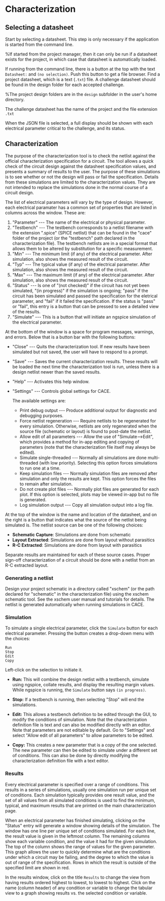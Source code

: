 # Characterization

## Selecting a datasheet

Start by selecting a datasheet. This step is only necessary if the application is started from the command line.

%If started from the project manager, then it can only be run if a datasheet exists for the project, in which case that datasheet is automatically loaded.

If running from the command line, there is a button at the top with the text `Datasheet:` and `(no selection)`. Push this button to get a file browser. Find a project datasheet, which is a text (`.txt`) file.  A challenge datasheet should be found in the design folder for each accepted challenge.

%The project design folders are in the `design` subfolder in the user's home directory.

The challenge datasheet has the name of the project and the file extension `.txt`

When the JSON file is selected, a full display should be shown with each electrical parameter critical to the challenge, and its status.

## Characterization

The purpose of the characterization tool is to check the netlist against the official characterization specification for a circuit. The tool allows a quick check of the circuit design against the datasheet specification values, and presents a summary of results to the user. The purpose of these simulations is to see whether or not the design will pass or fail the specification. Details from these simulations are limited to the characterization values. They are not intended to replace the simulations done in the normal course of a circuit design.

The list of electrical parameters will vary by the type of design. However, each electrical paramater has a common set of properties that are listed in columns across the window. These are:

1. "Parameter" --- The name of the electrical or physical parameter.
2. "Testbench" --- The testbench corresponds to a netlist filename with the extension ".spice" (SPICE netlist) that can be found in the "cace" folder of the project (or the "testbench" path declared in the characterization file).  The testbench netlists are in a special format that allows them to be altered by substitution for a specific measurement.
3. "Min" --- The minimum limit (if any) of the electrical parameter.  After simulation, also shows the measured result of the circuit.
4. "Typ" --- The typical value (if any) of the electrical parameter.  After simulation, also shows the measured result of the circuit.
5. "Max" --- The maximum limit (if any) of the electrical parameter.  After simulation, also shows the measured result of the circuit.
6. "Status" --- Is one of "(not checked)" if the circuit has not yet been simulated, "(in progress)" if the simulation is ongoing;  "pass" if the circuit has been simulated and passed the specification for the eletrical parameter, and "fail" if it failed the specification.   If the status is "pass" or "fail", this entry is a button that can be pressed to see a detailed view of the results.
7. "Simulate" --- This is a button that will initiate an ngspice simulation of the electrical parameter.

At the bottom of the window is a space for program messages, warnings, and errors.  Below that is a button bar with the following buttons:

- "Close" --- Quits the characterization tool.  If new results have been simulated but not saved, the user will have to respond to a prompt.
- "Save" --- Saves the current characterization results.  These results will be loaded the next time the characterization tool is run, unless there is a design netlist newer than the saved results.
- "Help" --- Activates this help window.
- "Settings" --- Controls global settings for CACE.

    The available settings are:

	- Print debug output ---
		    Produce additional output for diagnostic and debugging purposes.
	- Force netlist regeneration ---
		    Require netlists to be regenerated for every simulation.  Otherwise,
		    netlists are only regenerated when the source file (schematic or layout)
		    is found to post-date the netlist.
	- Allow edit of all parameters ---
		    Allow the use of "Simulate-->Edit", which provides a method for in-app
		    editing and copying of parameters (note that the characterization file
		    itself may always be edited).
	- Simulate single-threaded ---
		    Normally all simulations are done multi-threaded (with low priority).
		    Selecting this option forces simulations to run one at a time.
	- Keep simulation files ---
		    Normally simulation files are removed after simulation and only the
		    results are kept.  This option forces the files to remain after
		    simulation.
	- Do not create plot files ---
		    Normally plot files are generated for each plot.  If this option is
		    selected, plots may be viewed in-app but no file is generated.
	- Log simulation output ---
		    Copy all simulation output into a log file.
	

At the top of the window is the name and location of the datasheet, and on the right is a button that indicates what the source of the netlist being simulated is. The netlist source can be one of the following choices:

- **Schematic Capture**:  Simulations are done from schematic
- **Layout Extracted**:   Simulations are done from layout without parasitics
- **R-C Extracted**:      Simulations are done from layout with parasitics

Separate results are maintained for each of these source cases. Proper sign-off characterization of a circuit should be done with a netlist from an R-C extracted layout.

### Generating a netlist


Design your project schematic in a directory called "xschem" (or the path declared for "schematic" in the characterization file) using the xschem schematic tool. See the xschem user manual and tutorials for details. The netlist is generated automatically when running simulations in CACE.

### Simulation

To simulate a single electrical parameter, click the `Simulate` button for each electrical parameter. Pressing the button creates a drop-down menu with the choices:

	Run
	Stop
	Edit
	Copy

Left-click on the selection to initiate it.

- **Run:**
This will combine the design netlist with a testbench, simulate using ngspice, collate results, and display the resulting margin values. While ngspice is running, the `Simulate` button says `(in progress)`.

- **Stop:**
If a testbench is running, then selecting "Stop" will end the simulations.

- **Edit:**
This allows a testbench definition to be edited through the GUI, to modify the conditions of simulation. Note that the characterization definition file is text and can also be modified directly with an editor. Note that parameters are not editable by default. Go to "Settings" and select "Allow edit of all parameters" to allow parameters to be edited.

- **Copy:**
This creates a new parameter that is a copy of the one selected. The new parameter can then be edited to simulate under a different set of conditions. This can also be done by directly modifying the characterization definition file with a text editor.

### Results

Every electrical parameter is specified over a range of conditions. This results in a series of simulations, usually one simulation run per unique set of conditions. Each simulation typically provides one result value, and the set of all values from all simulated conditions is used to find the minimum, typical, and maximum results that are printed on the main characterization page.

When an electrical parameter has finished simulating, clicking on the "Status" entry will generate a window showing details of the simulation. The window has one line per unique set of conditions simulated.  For each line, the result value is given in the leftmost column. The remaining columns show each variable condition, and the value it had for the given simulation.  The top of the column shows the range of values for the given parameter. This graph allows the user to quickly determine what are the conditions under which a circuit may be failing, and the degree to which the value is out of range of the specification. Rows in which the result is outside of the specified limit are shown in red.

In the results window, click on the title `Results` to change the view from having results ordered highest to lowest, to lowest to highest. Click on the name (column header) of any condition or variable to change the tabular view to a graph showing results vs. the selected condition or variable.

